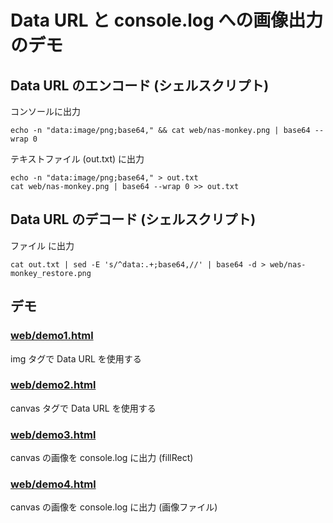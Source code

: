 # Data URL と console.log への画像出力のデモ

## Data URL のエンコード (シェルスクリプト)

コンソールに出力
```
echo -n "data:image/png;base64," && cat web/nas-monkey.png | base64 --wrap 0
```

テキストファイル (out.txt) に出力
```
echo -n "data:image/png;base64," > out.txt
cat web/nas-monkey.png | base64 --wrap 0 >> out.txt
```

## Data URL のデコード (シェルスクリプト)

ファイル に出力
```
cat out.txt | sed -E 's/^data:.+;base64,//' | base64 -d > web/nas-monkey_restore.png
```

## デモ

### [web/demo1.html](web/demo1.html)
img タグで Data URL を使用する

### [web/demo2.html](web/demo2.html)
canvas タグで Data URL を使用する

### [web/demo3.html](web/demo3.html)
canvas の画像を console.log に出力 (fillRect)

### [web/demo4.html](web/demo4.html)
canvas の画像を console.log に出力 (画像ファイル)

